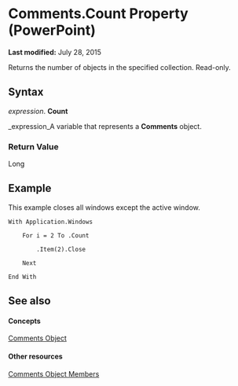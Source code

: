 
# Comments.Count Property (PowerPoint)

 **Last modified:** July 28, 2015

Returns the number of objects in the specified collection. Read-only.

## Syntax

 _expression_. **Count**

 _expression_A variable that represents a  **Comments** object.


### Return Value

Long


## Example

This example closes all windows except the active window.


```
With Application.Windows

    For i = 2 To .Count

        .Item(2).Close

    Next

End With
```


## See also


#### Concepts


 [Comments Object](1f29db7c-90fa-db9f-5229-136534ce803d.md)
#### Other resources


 [Comments Object Members](85a3f549-44fc-8f23-0c72-868230198e3b.md)
